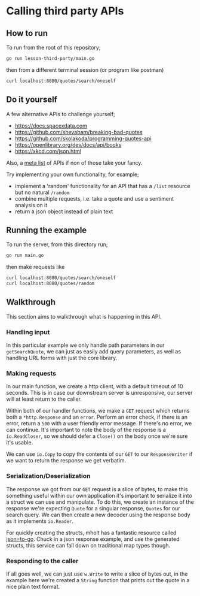 # Calling third party APIs

## How to run

To run from the root of this repository;

```sh
go run lesson-third-party/main.go
```

then from a different terminal session (or program like postman)

```sh
curl localhost:8080/quotes/search/oneself
```

## Do it yourself

A few alternative APIs to challenge yourself;
- https://docs.spacexdata.com
- https://github.com/shevabam/breaking-bad-quotes
- https://github.com/skolakoda/programming-quotes-api
- https://openlibrary.org/dev/docs/api/books
- https://xkcd.com/json.html

Also, a [meta list](https://github.com/public-apis/public-apis
) of APIs if non of those take your fancy.

Try implementing your own functionality, for example;
- implement a 'random' functionality for an API that has a `/list` resource but no natural `/random`
- combine multiple requests, i.e. take a quote and use a sentiment analysis on it
- return a json object instead of plain text

## Running the example

To run the server, from this directory run;

```sh
go run main.go
```

then make requests like

```sh
curl localhost:8080/quotes/search/oneself
curl localhost:8080/quotes/random
```

## Walkthrough

This section aims to walkthrough what is happening in this API.

### Handling input

In this particular example we only handle path parameters in our `getSearchQuote`, we can just as easily add query parameters, as well as handling URL forms with just the core library.

### Making requests

In our main function, we create a http client, with a default timeout of 10 seconds. This is in case our downstream server is unresponsive, our server will at least return to the caller.

Within both of our handler functions, we make a `GET` request which returns both a `*http.Response` and an `error`. Perform an error check, if there is an error, return a `500` with a user friendly error message. If there's no error, we can continue. It's important to note the body of the response is a `io.ReadCloser`, so we should defer a `Close()` on the body once we're sure it's usable.

We can use `io.Copy` to copy the contents of our `GET` to our `ResponseWriter` if we want to return the response we get verbatim.

### Serialization/Deserialization

The response we got from our `GET` request is a slice of bytes, to make this something useful within our own application it's important to serialize it into a struct we can use and manipulate. To do this, we create an instance of the response we're expecting `Quote` for a singular response, `Quotes` for our search query. We can then create a new decoder using the response body as it implements `io.Reader`. 

For quickly creating the structs, mholt has a fantastic resource called [json=to-go](https://mholt.github.io/json-to-go/). Chuck in a json response example, and use the generated structs, this service can fall down on traditional map types though.

### Responding to the caller

If all goes well, we can just use `w.Write` to write a slice of bytes out, in the example here we're created a `String` function that prints out the quote in a nice plain text format.
